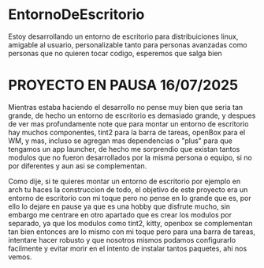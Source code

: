 # EntornoDeEscritorio
Estoy desarrollando un entorno de escritorio para distribuiciones linux, amigable al usuario, personalizable tanto para personas avanzadas como personas que no quieren tocar codigo, esperemos que salga bien

# PROYECTO EN PAUSA 16/07/2025

Mientras estaba haciendo el desarrollo no pense muy bien que seria tan grande, de hecho un entorno de escritorio es demasiado grande, y despues de ver mas profundamente note que para montar un entorno de escritorio hay muchos componentes, tint2 para la barra de tareas, openBox para el WM, y mas, incluso se agregan mas dependencias o "plus" para que tengamos un app launcher, de hecho me sorprendio que existan tantos modulos que no fueron desarrollados por la misma persona o equipo, si no por diferentes y aun asi se complementan.

Como dije, si te quieres montar un entorno de escritorio por ejemplo en arch tu haces la construccion de todo, el objetivo de este proyecto era un entorno de escritorio con mi toque pero no pense en lo grande que es, por ello lo dejare en pause ya que es una hobby que disfrute mucho, sin embargo me centrare en otro apartado que es crear los modulos por separado, ya que los modulos como tint2, kitty, openbox se complementan tan bien entonces are lo mismo con mi toque pero para una barra de tareas, intentare hacer robusto y que nosotros mismos podamos configurarlo facilmente y evitar morir en el intento de instalar tantos paquetes, ahi nos vemos.
